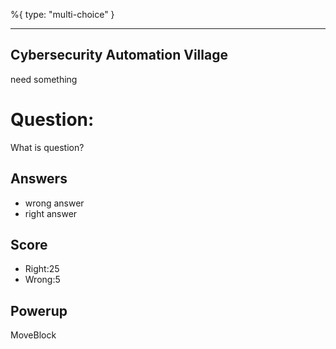 %{
 type: "multi-choice"
}

---
## Cybersecurity Automation Village
need something

# Question:
What is question?

## Answers
- wrong answer
- right answer

## Score
- Right:25
- Wrong:5

## Powerup
MoveBlock
